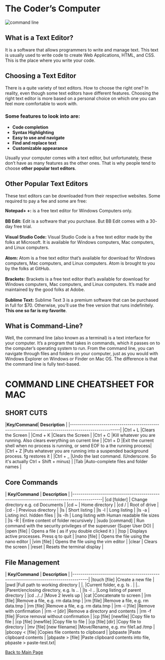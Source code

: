 # The Coder’s Computer

![command line](https://encrypted-tbn0.gstatic.com/images?q=tbn:ANd9GcSlsdtcIglAIZihdz2fn6VBMGHA-kx2knmuzfrpEc7HXNYaM4j8YQ&s "Command Line Logo")

## What is a Text Editor?
It is a software that allows programmers to write and manage text. This text is usually used to write code to create Web Applications, HTML, and CSS. This is the place where you write your code.

## Choosing a Text Editor
There is a quite variety of text editors. How to choose the right one? In reality, even though some text editors have different features. Choosing the right text editor is more based on a personal choice on which one you can feel more comfortable to work with.

### Some features to look into are:
+ **Code completion**
+ **Syntax Highlighting**
+ **Easy to use and navigate**
+ **Find and replace text**
+ **Customizable appearance**

Usually your computer comes with a text editor, but unfortunately, these don’t have as many features as the other ones. That is why people tend to choose **other popular text editors**.

## Other Popular Text Editors
These text editors can be downloaded from their respective websites. Some required to pay a fee and some are free:

**Notepad+ +:** is a free text editor for Windows Computers only.<br />
<br />
**BB Edit:** Edit is a software that you purchase. But BB Edit comes with a 30- day free trial.<br />
<br />
**Visual Studio Code:** Visual Studio Code is a free text editor made by the folks at Microsoft. It is available for Windows computers, Mac computers, and Linux computers.<br />
<br />
**Atom:** Atom is a free text editor that’s available for download for Windows computers, Mac computers, and Linux computers. Atom is brought to you by the folks at GitHub.<br />
<br />
**Brackets:** Brackets is a free text editor that’s available for download for Windows computers, Mac computers, and Linux computers. It’s made and maintained by the good folks at Adobe. <br />
<br />
**Sublime Text:** Sublime Text 3 is a premium software that can be purchased in full for $70. Otherwise, you’ll use the free version that runs indefinitely. **This one so far is my favorite**.

## What is Command-Line?
Well, the command line (also known as a terminal) is a text interface for your computer. It’s a program that takes in commands, which it passes on to the computer’s operating system to run.
From the command line, you can navigate through files and folders on your computer, just as you would with Windows Explorer on Windows or Finder on Mac OS. The difference is that the command line is fully text-based.

# COMMAND LINE CHEATSHEET FOR MAC

## SHORT CUTS

|__Key/Command__|                     __Description__                                                   |
|-------------------------------------------------------------------------------------------------------|
|Ctrl + L	      |Clears the Screen                                                                      |
|Cmd + K	      |Clears the Screen                                                                      |
|Ctrl + C	      |Kill whatever you are running. Also clears everything on current line                  |
|Ctrl + D	      |Exit the current shell when no process is running, or send EOF to a the running process|
|Ctrl + Z	      |Puts whatever you are running into a suspended background process. fg restores it      |
|Ctrl + _	      |Undo the last command. (Underscore. So it's actually Ctrl + Shift + minus)             |
|Tab	          |Auto-complete files and folder names                                                   |

## Core Commands

| __Key/Command__ |                     __Description__                                       |
|---------------------------------------------------------------------------------------------|
|cd [folder]	    | Change directory e.g. cd Documents                                        |
|cd ~	            | Home directory                                                            |
|cd /   	        | Root of drive                                                             |
|cd -	            | Previous directory                                                        |
|ls	              | Short listing                                                             |
|ls -l	          | Long listing                                                              |
|ls -a	          | Listing incl. hidden files                                                |
|ls -lh	          | Long listing with Human readable file sizes                               |
|ls -R	          | Entire content of folder recursively                                      |
|sudo [command]	  | Run command with the security privileges of the superuser (Super User DO) |
|open [file]	    | Opens a file ( as if you double clicked it )                              |
|top	            | Displays active processes. Press q to quit                                |
|nano [file]	    | Opens the file using the nano editor                                      |
|vim [file]	      | Opens the file using the vim editor                                       |
|clear	          | Clears the screen                                                         |
|reset	          | Resets the terminal display                                               |

## File Management

| __Key/Command__         |                     __Description__                        |
|--------------------------------------------------------------------------------------|
|touch [file]	            |Create a new file                                           |
|pwd	                    |Full path to working directory                              |
|.	                      |Current folder, e.g. ls .                                   |
|..	                      |Parent/enclosing directory, e.g. ls ..                      |
|ls -l ..       	        |Long listing of parent directory                            |
|cd ../../	              |Move 2 levels up                                            |
|cat	                    |Concatenate to screen                                       |
|rm [file]	              |Remove a file, e.g. rm data.tmp                             |
|rm [file]	              |Remove a file, e.g. rm data.tmp                             |
|rm [file]	              |Remove a file, e.g. rm data.tmp                             |
|rm -i [file]	            |Remove with confirmation                                    |
|rm -r [dir]	            |Remove a directory and contents                             |
|rm -f [file]	            |Force removal without confirmation                          |
|cp [file] [newfile]      |Copy file to file                                           |
|cp [file] [newfile]	    |Copy file to file                                           |
|cp [file] [dir]	        |Copy file to directory                                      |
|mv [file] [new filename] |Move/Rename, e.g. mv file1.ad /tmp                          |
|pbcopy < [file]	        |Copies file contents to clipboard                           |
|pbpaste	                |Paste clipboard contents                                    |
|pbpaste > [file]	        |Paste clipboard contents into file, pbpaste > paste-test.txt|

[Back to Main Page](https://daesystephens.github.io/learning-journal)